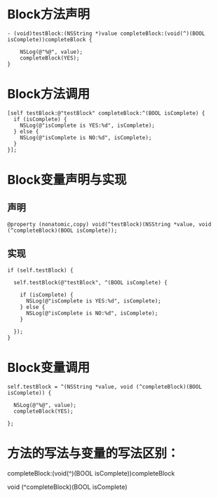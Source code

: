 # Block方法声明

```
- (void)testBlock:(NSString *)value completeBlock:(void(^)(BOOL isComplete))completeBlock {

    NSLog(@"%@", value);
    completeBlock(YES);
}
```

# Block方法调用

```
[self testBlock:@"testBlock" completeBlock:^(BOOL isComplete) {
  if (isComplete) {
    NSLog(@"isComplete is YES:%d", isComplete);
  } else {
    NSLog(@"isComplete is NO:%d", isComplete);
  }
}];
```

# Block变量声明与实现

## 声明

```
@property (nonatomic,copy) void(^testBlock)(NSString *value, void (^completeBlock)(BOOL isComplete));
```

## 实现
```
if (self.testBlock) {

  self.testBlock(@"testBlock", ^(BOOL isComplete) {
            
    if (isComplete) {
      NSLog(@"isComplete is YES:%d", isComplete);
    } else {
      NSLog(@"isComplete is NO:%d", isComplete);
    }      
    
  });
}
```


# Block变量调用

```
self.testBlock = ^(NSString *value, void (^completeBlock)(BOOL isComplete)) {
        
  NSLog(@"%@", value);
  completeBlock(YES);
        
};
```


# 方法的写法与变量的写法区别：

completeBlock:(void(^)(BOOL isComplete))completeBlock

void (^completeBlock)(BOOL isComplete)


